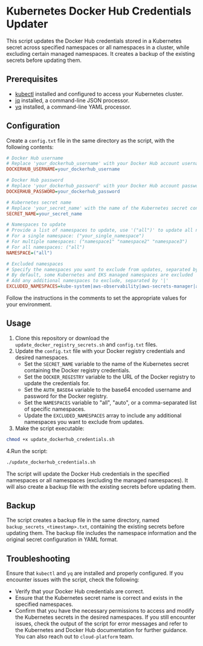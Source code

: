 # Kubernetes Docker Hub Credentials Updater

This script updates the Docker Hub credentials stored in a Kubernetes secret across specified namespaces or all namespaces in a cluster, while excluding certain managed namespaces. It creates a backup of the existing secrets before updating them.

## Prerequisites

- [kubectl](https://kubernetes.io/docs/tasks/tools/install-kubectl/) installed and configured to access your Kubernetes cluster.
- [jq](https://stedolan.github.io/jq/download/) installed, a command-line JSON processor.
- [yq](https://github.com/mikefarah/yq#install) installed, a command-line YAML processor.

## Configuration

Create a `config.txt` file in the same directory as the script, with the following contents:

```ini
# Docker Hub username
# Replace 'your_dockerhub_username' with your Docker Hub account username
DOCKERHUB_USERNAME=your_dockerhub_username

# Docker Hub password
# Replace 'your_dockerhub_password' with your Docker Hub account password or access token
DOCKERHUB_PASSWORD=your_dockerhub_password

# Kubernetes secret name
# Replace 'your_secret_name' with the name of the Kubernetes secret containing the Docker Hub credentials
SECRET_NAME=your_secret_name

# Namespaces to update
# Provide a list of namespaces to update, use '("all")' to update all namespaces except excluded ones
# For a single namespace: ("your_single_namespace")
# For multiple namespaces: ("namespace1" "namespace2" "namespace3")
# For all namespaces: ("all")
NAMESPACE=("all")

# Excluded namespaces
# Specify the namespaces you want to exclude from updates, separated by a '|' symbol
# By default, some Kubernetes and EKS managed namespaces are excluded
# Add any additional namespaces to exclude, separated by '|'
EXCLUDED_NAMESPACES=kube-system|aws-observability|aws-secrets-manager|aws-load-balancer-controller|your_additional_namespace
```

Follow the instructions in the comments to set the appropriate values for your environment.

## Usage
1. Clone this repository or download the `update_docker_registry_secrets.sh` and `config.txt` files.
2. Update the `config.txt` file with your Docker registry credentials and desired namespaces.
   - Set the `SECRET_NAME` variable to the name of the Kubernetes secret containing the Docker registry credentials.
   - Set the `DOCKER_REGISTRY` variable to the URL of the Docker registry to update the credentials for.
   - Set the `AUTH_BASE64` variable to the base64 encoded username and password for the Docker registry.
   - Set the `NAMESPACES` variable to "all", "auto", or a comma-separated list of specific namespaces.
   - Update the `EXCLUDED_NAMESPACES` array to include any additional namespaces you want to exclude from updates.
3. Make the script executable:
```bash
chmod +x update_dockerhub_credentials.sh
```
4.Run the script:
```bash
./update_dockerhub_credentials.sh
```
The script will update the Docker Hub credentials in the specified namespaces or all namespaces (excluding the managed namespaces). It will also create a backup file with the existing secrets before updating them.

## Backup

The script creates a backup file in the same directory, named `backup_secrets_<timestamp>.txt`, containing the existing secrets before updating them. The backup file includes the namespace information and the original secret configuration in YAML format.

## Troubleshooting

Ensure that `kubectl` and `yq` are installed and properly configured. If you encounter issues with the script, check the following:

- Verify that your Docker Hub credentials are correct.
- Ensure that the Kubernetes secret name is correct and exists in the specified namespaces.
- Confirm that you have the necessary permissions to access and modify the Kubernetes secrets in the desired namespaces.
If you still encounter issues, check the output of the script for error messages and refer to the Kubernetes and Docker Hub documentation for further guidance. You can also reach out to `cloud-platform` team.